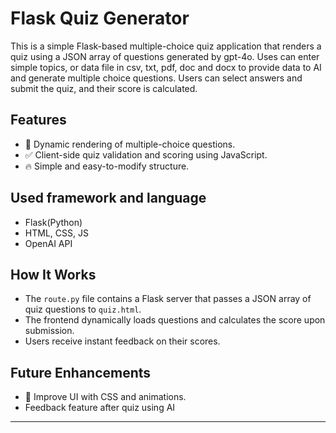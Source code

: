 # Flask Quiz Generator

This is a simple Flask-based multiple-choice quiz application that renders a quiz using a JSON array of questions generated by gpt-4o. Uses can enter simple topics, or data file in csv, txt, pdf, doc and docx to provide data to AI and generate multiple choice questions. Users can select answers and submit the quiz, and their score is calculated.

## Features
- 📝 Dynamic rendering of multiple-choice questions.
- ✅ Client-side quiz validation and scoring using JavaScript.
- 🔥 Simple and easy-to-modify structure.



## Used framework and language

- Flask(Python)
- HTML, CSS, JS
- OpenAI API

## How It Works

- The `route.py` file contains a Flask server that passes a JSON array of quiz questions to `quiz.html`.
- The frontend dynamically loads questions and calculates the score upon submission.
- Users receive instant feedback on their scores.

## Future Enhancements
- 🎨 Improve UI with CSS and animations.
- Feedback feature after quiz using AI
---

